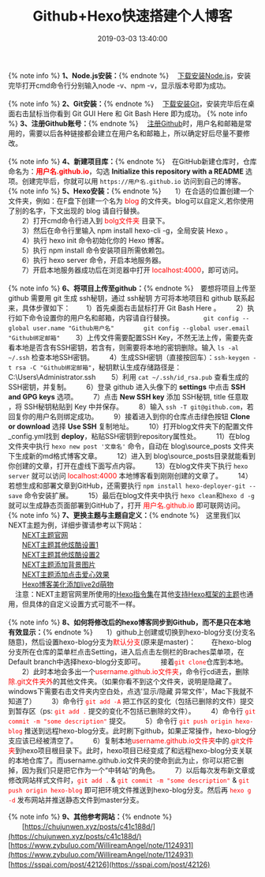﻿---
title: Github+Hexo快速搭建个人博客
date: 2019-03-03 13:40:00
tags: 个人博客
categories: Hexo
description: 这是我用Github+Hexo框架搭建的个人博客，网上也有一堆教程，我在这里稍微总结整理一下，在此记录一下自己的搭建过程，当然我也会不定时更新自己踩过的坑~
---

{% note info %} **1、Node.js安装：**{% endnote %}
　<a href="http://nodejs.cn/download">下载安装Node.js</a>，安装完毕打开cmd命令行分别输入node -v、npm -v，显示版本号即为成功。<br/><br/>
{% note info %} **2、Git安装：**{% endnote %}
　<a href="https://git-scm.com/downloads">下载安装Git</a>，安装完毕后在桌面右击鼠标当你看到 Git GUI Here 和 Git Bash Here 即为成功。
{% note info %} **3、注册Github账号：**{% endnote %}
　<a href="https://github.com">注册Github</a>时，用户名和邮箱是常用的，需要以后各种链接都会建立在用户名和邮箱上，所以确定好后尽量不要修改。<br/><br/>
{% note info %} **4、新建项目库：**{% endnote %}　在GitHub新建仓库时，仓库命名为：<span style="color:red">**用户名.github.io**</span>，勾选 **Initialize this repository with a README** 选项。创建完毕后，你就可以用 ``https://用户名.github.io`` 访问到自己的博客。<br/>
{% note info %} **5、Hexo安装：**{% endnote %}　　1）在合适的位置创建一个文件夹，例如：在F盘下创建一个名为 <span style="color:red">blog</span> 的文件夹。blog可以自定义,若你使用了别的名字，下文出现的 blog 请自行替换。
<br/>　　2）打开cmd命令行进入到 <span style="color:red">bolg文件夹</span> 目录下。
<br/>　　3）然后在命令行里输入 npm install hexo-cli -g，全局安装 Hexo 。
<br/>　　4）执行 hexo init 命令初始化你的 Hexo 博客。
<br/>　　5）执行 npm install 命令安装项目所需依赖包。
<br/>　　6）执行 hexo server 命令，开启本地服务器。
<br/>　　7）开启本地服务器成功后在浏览器中打开 <span style="color:red">localhost:4000</span>，即可访问。<br/><br/>
{% note info %} **6、将项目上传至github：**{% endnote %}　要想将项目上传至 github 需要用 git 生成 ssh秘钥，通过 ssh秘钥 方可将本地项目和 github 联系起来，具体步骤如下：
　　1）首先桌面右击鼠标打开 Git Bash Here 。
　　2）执行如下命令设置你的用户名和邮箱，内容请自行替换。
　　　　``git config --global user.name "Github用户名"``
　　　　``git config --global user.email "Github绑定邮箱"``
　　3）上传文件需要配置SSH Key，不然无法上传，需要先查看本地是否含有SSH密钥，若含有，则需要将本地的密钥删除。输入 ``ls -al ~/.ssh`` 检查本地SSH密钥。
　　4）生成SSH密钥（直接按回车）：``ssh-keygen -t rsa -C "Github绑定邮箱"``，秘钥默认生成存储路径是：C:\Users\Administrator\.ssh
　　5）利用 ``cat ~/.ssh/id_rsa.pub`` 查看生成的SSH密钥，并复制。
　　6）登录 github 进入头像下的 **settings** 中点击 **SSH and GPG keys** 选项。
　　7）点击 **New SSH key** 添加 SSH秘钥, title 任意取 ，将 SSH秘钥粘贴到 Key 中并保存。
　　8）输入 ``ssh -T git@github.com``，若回复你的用户名则绑定成功。
　　9）接着进入到你的仓库点击绿色按钮 **Clone or download** 选择 **Use SSH** 复制地址。
　　10）打开blog文件夹下的配置文件_config.yml找到 **deploy**，粘贴SSH密钥到repository属性处。
　　11）在blog文件夹中执行 ``hexo new post '文章名'`` 命令，自动在 blog\source\_posts 文件夹下生成新的md格式博客文章。
　　12）进入到 blog\source\_posts目录就能看到你创建的文章，打开在虚线下面写点内容。
　　13）在blog文件夹下执行 ``hexo server`` 就可以访问 <span style="color:red">localhost:4000</span> 本地博客看到刚刚创建的文章了。
　　14）若想生成和部署文章到GitHub，还需要执行 ``npm install hexo-deployer-git --save`` 命令安装扩展。
　　15）最后在blog文件夹中执行 ``hexo clean``和``hexo d -g`` 就可以生成静态页面部署到GitHub了，打开 <span style="color:red">用户名.github.io</span> 即可联网访问。<br/>
{% note info %} **7、更换主题与主题自定义：**{% endnote %}　这里我们以NEXT主题为例，详细步骤请参考以下网站：
<br/>　　<a href="http://theme-next.iissnan.com/getting-started.html">NEXT主题官网</a>
<br/>　　<a href="https://www.jianshu.com/p/f054333ac9e6">NEXT主题其他炫酷设置1</a>
<br/>　　<a href="https://zhuanlan.zhihu.com/p/30836436">NEXT主题其他炫酷设置2</a>
<br/>　　<a href="https://blog.csdn.net/wang631106979/article/details/51375184">NEXT主题添加背景图片</a>
<br/>　　<a href="https://asdfv1929.github.io/2018/01/26/click-love/">NEXT主题添加点击爱心效果</a>
<br/>　　<a href="https://asdfv1929.github.io/2018/01/26/click-love/">Hexo博客美化添加live2d萌物</a>
<br/>　注意：NEXT主题官网里所使用的<a href="https://hexo.io/zh-cn/docs/">Hexo指令集</a>在其他<a href="https://hexo.io/themes/">支持Hexo框架的主题</a>也通用，但具体的自定义设置方式可能不一样。<br/><br/>
{% note info %} **8、如何将修改后的hexo博客同步到Github，而不是只在本地有效显示：**{% endnote %}　　1）github上创建或切换到hexo-blog分支(分支名随意)，然后设置hexo-blog分支为<span style="color:red">默认分支</span>(原来是master)：
　　在hexo-blog分支所在仓库的菜单栏点击Setting，进入后点击左侧栏的Braches菜单项，在Default branch中选择hexo-blog分支即可。
　　接着<span style="color:red">``git clone``</span>仓库到本地。
　　2）此时本地会多出一个<span style="color:red">username.github.io文件夹</span>，命令行cd进去，删除<span style="color:red">除.git文件夹外</span>的其他文件夹。（如果你看不到这个文件夹，说明是隐藏了。windows下需要右击文件夹内空白处，点选'显示/隐藏 异常文件'，Mac下我就不知道了）
　　3）命令行 <span style="color:red">``git add -A``</span> 把工作区的变化（包括已删除的文件）提交到暂存区（ps: <span style="color:red">``git add .``</span> 提交的变化不包括已删除的文件）。
　　4）命令行 <span style="color:red">``git commit -m "some description"``</span> 提交。
　　5）命令行 <span style="color:red">``git push origin hexo-blog``</span> 推送到远程hexo-blog分支。此时刷下github，如果正常操作，hexo-blog分支应该已经被清空了。
　　6）复制本地<span style="color:red">username.github.io文件夹</span>中的<span style="color:red">.git文件夹</span>到hexo项目根目录下。此时，hexo项目已经变成了和远程hexo-blog分支关联的本地仓库了。而username.github.io文件夹的使命到此为止，你可以把它删掉，因为我们只是把它作为一个“中转站”的角色。
　　7）以后每次发布新文章或修改网站样式文件时，<span style="color:red">``git add .``</span> & <span style="color:red">``git commit -m "some description"``</span> & <span style="color:red">``git push origin hexo-blog``</span> 即可把环境文件推送到hexo-blog分支。然后再 <span style="color:red">``hexo g -d``</span> 发布网站并推送静态文件到master分支。

{% note info %} **9、其他参考网站：**{% endnote %}
　　[https://chujunwen.xyz/posts/c41c188d/](https://chujunwen.xyz/posts/c41c188d/)
　　[https://www.zybuluo.com/WillireamAngel/note/1124931](https://www.zybuluo.com/WillireamAngel/note/1124931)
　　[https://sspai.com/post/42126](https://sspai.com/post/42126)
　　








